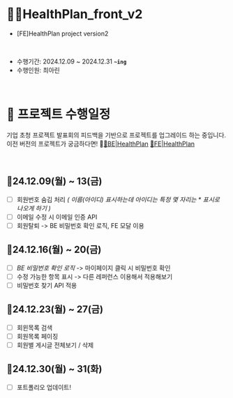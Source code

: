 # 💪🏻HealthPlan_front_v2
- [FE]HealthPlan project version2
</br >

- 수행기간: 2024.12.09 ~ 2024.12.31 **`~ing`**
- 수행인원: 최아린

<br />

# 📂 프로젝트 수행일정
기업 초청 프로젝트 발표회의 피드백을 기반으로 프로젝트를 업그레이드 하는 중입니다.
<br /> 이전 버전의 프로젝트가 궁금하다면! 🔗[📕BE|HealthPlan](https://github.com/CHOI-AHRIN/HealthPlan) [📕FE|HealthPlan](https://github.com/CHOI-AHRIN/HealthPlan_front)

<br /> 

 ## 📆24.12.09(월) ~ 13(금)
- [ ] 회원번호 숨김 처리 *( 이름(아이디) 표시하는데 아이디는 특정 몇 자리는 * 표시로 나오게 하기 )*
- [ ] 이메일 수정 시 이메일 인증 API
- [ ] 회원탈퇴 -> BE 비밀번호 확인 로직, FE 모달 이용

##  📆24.12.16(월) ~ 20(금)
- [ ] *BE 비밀번호 확인 로직* -> 마이페이지 클릭 시 비밀번호 확인
- [ ] 수정 가능한 항목 표시 -> 다른 레퍼런스 이용해서 적용해보기
- [ ] 비밀번호 찾기  API 적용

## 📆24.12.23(월) ~ 27(금) 
- [ ] 회윈목록 검색
- [ ] 회원목록 페이징
- [ ] 회원별 게시글 전체보기 / 삭제

## 📆24.12.30(월) ~ 31(화)
- [ ] 포트폴리오 업데이트!

